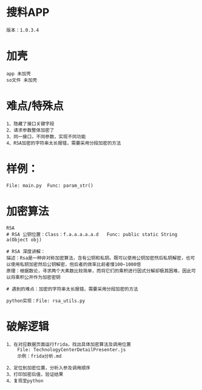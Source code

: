# 搜料APP
    版本：1.0.3.4

# 加壳
    app 未加壳
    so文件 未加壳

# 难点/特殊点
    1、隐藏了接口关键字段
    2、请求参数整体加密了
    3、同一接口，不同参数，实现不同功能
    4、RSA加密的字符串太长报错，需要采用分段加密的方法
    
# 样例：
    File: main.py  Func: param_str()


# 加密算法
    RSA
    # RSA 公钥位置：Class：f.a.a.a.a.a.d   Func: public static String a(Object obj)

    # RSA 深度讲解：
    描述：Rsa是一种非对称加密算法，含有公钥和私钥。既可以使用公钥加密然后私钥解密，也可以使用私钥加密然后公钥解密，但后者的效率比前者慢100~1000倍
    原理：根据数论，寻求两个大素数比较简单，而将它们的乘积进行因式分解却极其困难，因此可以将乘积公开作为加密密钥
    
    # 遇到的难点：加密的字符串太长报错，需要采用分段加密的方法

    python实现：File: rsa_utils.py


# 破解逻辑
    1、在对应数据页面运行frida，找出具体加密算法及调用位置 
        File: TechnologyCenterDetailPresenter.js   
        示例：frida分析.md

    2、定位到加密位置，分析入参及调用顺序
    3、打印加密后值，验证结果
    4、复现至python

